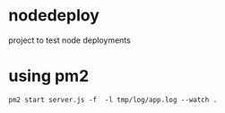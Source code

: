 # nodedeploy
project to test node deployments

# using pm2
`pm2 start server.js -f  -l tmp/log/app.log --watch .`